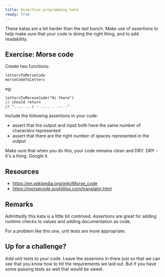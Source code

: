 ```yaml
---
title: Assertive programming kata
ready: True
---
```


These katas are a bit harder than the last bunch. Make use of assertions to help make sure that your code is doing the right thing, and to add readability.

## Exercise: Morse code

Create two functions:

```
lettersToMorseCode
morseCodeToLetters
```

eg:

```
lettersToMoreseCode("Hi there")
// should return
// ".... .. / - .... . .-. ."
```

Include the following assertions in your code:

- assert that the output and input both have the same number of characters represented
- assert that there are the right number of spaces represented in the output

Make sure that when you do this, your code remains clean and DRY. DRY - it's a thing. Google it.

## Resources

- https://en.wikipedia.org/wiki/Morse_code
- https://morsecode.scphillips.com/translator.html

## Remarks

Admittedly this kata is a little bit contrived. Assertions are great for adding runtime checks to values and adding documentation as code.

For a problem like this one, unit tests are more appropriate.

## Up for a challenge?

Add unit tests to your code. Leave the asserions in there just so that we can see that you know how to hit the requirements we laid out. But if you have some passing tests as well that would be sweet.
